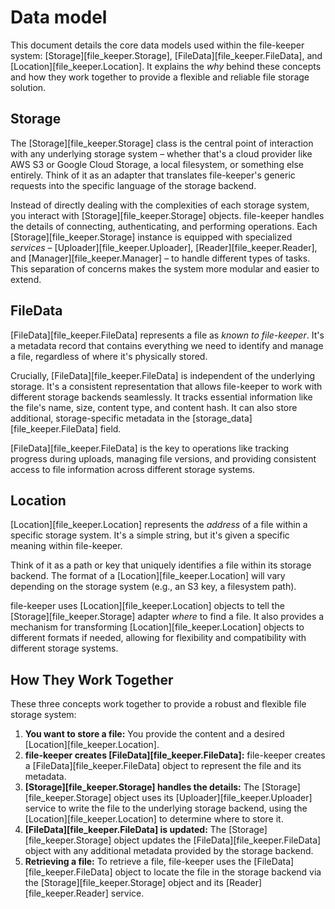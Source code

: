 # Data model

This document details the core data models used within the file-keeper system:
[Storage][file_keeper.Storage], [FileData][file_keeper.FileData], and
[Location][file_keeper.Location]. It explains the *why* behind these concepts
and how they work together to provide a flexible and reliable file storage
solution.

## Storage

The [Storage][file_keeper.Storage] class is the central point of interaction
with any underlying storage system – whether that's a cloud provider like AWS
S3 or Google Cloud Storage, a local filesystem, or something else entirely.
Think of it as an adapter that translates file-keeper's generic requests into
the specific language of the storage backend.

Instead of directly dealing with the complexities of each storage system, you
interact with [Storage][file_keeper.Storage] objects.  file-keeper handles the
details of connecting, authenticating, and performing operations.  Each
[Storage][file_keeper.Storage] instance is equipped with specialized *services*
– [Uploader][file_keeper.Uploader], [Reader][file_keeper.Reader], and
[Manager][file_keeper.Manager] – to handle different types of tasks.  This
separation of concerns makes the system more modular and easier to extend.


## FileData

[FileData][file_keeper.FileData] represents a file as *known to
file-keeper*. It's a metadata record that contains everything we need to
identify and manage a file, regardless of where it's physically stored.

Crucially, [FileData][file_keeper.FileData] is independent of the underlying
storage. It's a consistent representation that allows file-keeper to work with
different storage backends seamlessly.  It tracks essential information like
the file's name, size, content type, and content hash.  It can also store
additional, storage-specific metadata in the
[storage_data][file_keeper.FileData] field.

[FileData][file_keeper.FileData] is the key to operations like tracking
progress during uploads, managing file versions, and providing consistent
access to file information across different storage systems.

## Location

[Location][file_keeper.Location] represents the *address* of a file within a
specific storage system.  It's a simple string, but it's given a specific
meaning within file-keeper.

Think of it as a path or key that uniquely identifies a file within its storage
backend.  The format of a [Location][file_keeper.Location] will vary depending
on the storage system (e.g., an S3 key, a filesystem path).

file-keeper uses [Location][file_keeper.Location] objects to tell the
[Storage][file_keeper.Storage] adapter *where* to find a file.  It also
provides a mechanism for transforming [Location][file_keeper.Location] objects
to different formats if needed, allowing for flexibility and compatibility with
different storage systems.

## How They Work Together

These three concepts work together to provide a robust and flexible file
storage system:

1.  **You want to store a file:** You provide the content and a desired
    [Location][file_keeper.Location].
2.  **file-keeper creates [FileData][file_keeper.FileData]:** file-keeper
    creates a [FileData][file_keeper.FileData] object to represent the file and
    its metadata.
3.  **[Storage][file_keeper.Storage] handles the details:** The
    [Storage][file_keeper.Storage] object uses its
    [Uploader][file_keeper.Uploader] service to write the file to the
    underlying storage backend, using the [Location][file_keeper.Location] to
    determine where to store it.
4.  **[FileData][file_keeper.FileData] is updated:** The
    [Storage][file_keeper.Storage] object updates the
    [FileData][file_keeper.FileData] object with any additional metadata
    provided by the storage backend.
5.  **Retrieving a file:** To retrieve a file, file-keeper uses the
    [FileData][file_keeper.FileData] object to locate the file in the storage
    backend via the [Storage][file_keeper.Storage] object and its
    [Reader][file_keeper.Reader] service.
